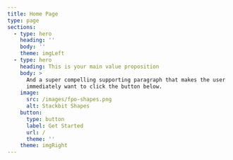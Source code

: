 ```yaml
---
title: Home Page
type: page
sections:
  - type: hero
    heading: ''
    body: ''
    theme: imgLeft
  - type: hero
    heading: This is your main value proposition
    body: >
      And a super compelling supporting paragraph that makes the user
      immediately want to click the button below.
    image:
      src: /images/fpo-shapes.png
      alt: Stackbit Shapes
    button:
      type: button
      label: Get Started
      url: /
      theme: ''
    theme: imgRight
---
```

